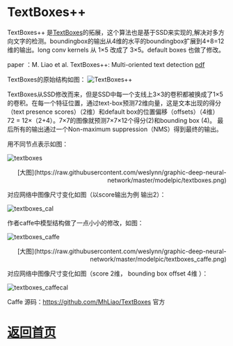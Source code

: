 
# TextBoxes++

TextBoxes++ 是[TextBoxes](https://github.com/weslynn/graphic-deep-neural-network/blob/master/OCR%E5%AD%97%E7%AC%A6%E8%AF%86%E5%88%AB/TextBoxes.md)的拓展，这个算法也是基于SSD来实现的,解决对多方向文字的检测。boundingbox的输出从4维的水平的boundingbox扩展到4+8=12维的输出。long conv kernels 从 1×5 改成了 3×5。default boxes 也做了修改。

paper ：M. Liao et al. TextBoxes++: Multi-oriented text detection [pdf](https://arxiv.org/pdf/1801.02765.pdf)


TextBoxes的原始结构如图：
![TextBoxes++](https://github.com/weslynn/graphic-deep-neural-network/blob/master/ocrpic/textboxes++.png)

TextBoxes从SSD修改而来，但是SSD中每一个支线上3×3的卷积都被换成了1×5的卷积。在每一个特征位置，通过text-box预测72维向量，这是文本出现的得分（text presence scores）（2维）和default box的位置偏移（offsets）（4维） 72 = 12×（2+4）。7×7的图像就预测7×7×12个得分(2)和bounding box (4)。 最后所有的输出通过一个Non-maximum suppression（NMS）得到最终的输出。
 

用不同节点表示如图：

![textboxes](https://github.com/weslynn/graphic-deep-neural-network/blob/master/modelpic/textboxes.png)
<p align="right">[大图](https://raw.githubusercontent.com/weslynn/graphic-deep-neural-network/master/modelpic/textboxes.png)</p>

对应网络中图像尺寸变化如图（以score输出为例 输出2）：

![textboxes_cal](https://github.com/weslynn/graphic-deep-neural-network/blob/master/modelpic/textboxes_cal.png)


作者caffe中模型结构做了一点小小的修改，如图：


![textboxes_caffe](https://github.com/weslynn/graphic-deep-neural-network/blob/master/modelpic/textboxes_caffe.png)

<p align="right">[大图](https://raw.githubusercontent.com/weslynn/graphic-deep-neural-network/master/modelpic/textboxes_caffe.png)</p>


对应网络中图像尺寸变化如图（score 2维， bounding box offset 4维 ）：

![textboxes_caffecal](https://github.com/weslynn/graphic-deep-neural-network/blob/master/modelpic/textboxes_caffecal.png)


Caffe 源码：https://github.com/MhLiao/TextBoxes 官方


# [返回首页](https://github.com/weslynn/graphic-deep-neural-network/)
